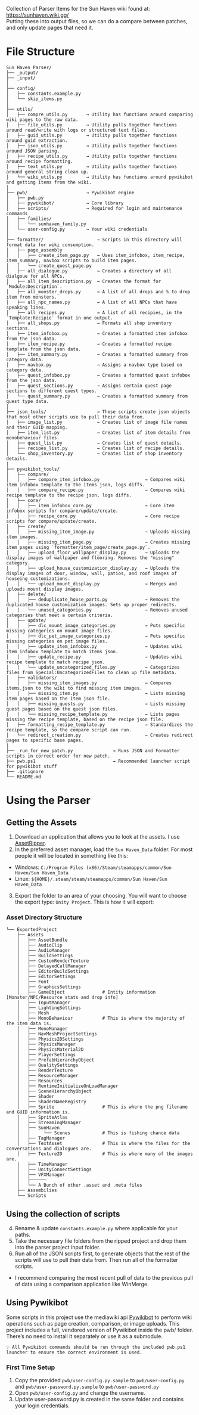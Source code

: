 Collection of Parser Items for the Sun Haven wiki found at: https://sunhaven.wiki.gg/ <br>
Putting these into output files, so we can do a compare between patches, and only update pages that need it.

# File Structure
```
Sun Haven Parser/
├── _output/
├── _input/
│
├── config/
│   ├── constants.example.py
│   └── skip_items.py
│
├── utils/
│   ├── compre_utils.py       → Utility has functions around comparing wiki pages to the raw data.
│   ├── file_utils.py         → Utility pulls together functions around read/write with logs or structured text files.
│   ├── guid_utils.py         → Utility pulls together functions around guid extraction.
│   ├── json_utils.py         → Utility pulls together functions around JSON parsing.
│   ├── recipe_utils.py       → Utility pulls together functions around recipe formatting.
│   ├── text_utils.py         → Utility pulls together functions around general string clean up.
│   └── wiki_utils.py         → Utility has functions around pywikibot and getting items from the wiki.
│
├── pwb/                      → Pywikibot engine
│   ├── pwb.py
│   ├── pywikibot/            → Core library
│   ├── scripts/              → Required for login and maintenance commands
│   ├── families/
│   │   └── sunhaven_family.py
│   └── user-config.py        → Your wiki credentials
│
├── formatter/                    → Scripts in this directory will format data for wiki consumption.
│   ├── page_assembly
│   │   ├── create_item_page.py   → Uses item_infobox, item_recipe, item_summary, navbox scripts to build item pages.
│   │   └── create_quest_page.py   
│   ├── all_dialogue.py           → Creates a directory of all dialgoue for all NPCs.
│   ├── all_item_descriptions.py  → Creates the format for `Module:Description`.
│   ├── all_monster_drops.py      → A list of all drops and % to drop item from monsters.
│   ├── all_npc_names.py          → A list of all NPCs that have speaking lines.
│   ├── all_recipes.py            → A list of all recipies, in the `Template:Recipie` format in one output.
│   ├── all_shops.py              → Formats all shop inventory sections.
│   ├── item_infobox.py           → Creates a formatted item infobox from the json data.
│   ├── item_recipe.py            → Creates a formatted recipe template from the json data.
│   ├── item_summary.py           → Creates a formatted summary from category data.
│   ├── navbox.py                 → Assigns a navbox type based on category data.
│   ├── quest_infobox.py          → Creates a formatted quest infobox from the json data.
│   ├── quest_sections.py         → Assigns certain quest page sections to different quest types.
│   └── quest_summary.py          → Creates a formatted summary from quest type data.
│       
├── json_tools/                   → These scripts create json objects that most other scripts use to pull their data from.
│   ├── image_list.py             → Creates list of image file names and their GUID mapping. 
│   ├── item_list.py              → Creates list of item details from monobehaviour files. 
│   ├── quest_list.py             → Creates list of quest details.
│   ├── recipes_list.py           → Creates list of recipe details.
│   └── shop_inventory.py         → Creates list of shop inventory details.
|
├── pywikibot_tools/
│   ├── compare/
│   │   ├── compare_item_infobox.py                 → Compares wiki item infobox template to the items json, logs diffs.
│   │   ├── compare_recipe.py                       → Compares wiki recipe template to the recipe json, logs diffs.
│   ├── core/
│   │   ├── item_infobox_core.py                    → Core item infobox scripts for compare/update/create.
│   │   ├── recipe_core.py                          → Core recipe scripts for compare/update/create.
│   ├── create/
│   │   ├── missing_item_image.py                   → Uploads missing item images.
│   │   ├── missing_item_page.py                    → Creates missing item pages using `formatter/item_page/create_page.py`.
│   │   ├── upload_floor_wallpaper_display.py       → Uploads the display images of wallpaper and flooring. Removes the "missing" category.
│   │   ├── upload_house_customization_display.py   → Uploads the display images of door, window, wall, patios, and roof images of houseing customizations.
│   │   └── upload_mount_display.py                 → Merges and uploads mount display images.
│   ├── delete/
│   │   ├── deduplicate_house_parts.py              → Removes the duplicated house customization images. Sets up proper redirects.
│   |   └── unused_categories.py                    → Removes unused categories that meet a certain criteria.
│   ├── update/
│   │   ├── dlc_mount_image_categories.py           → Puts specific missing categories on mount image files.
│   │   ├── dlc_pet_image_categories.py             → Puts specific missing categories on pet image files.
│   │   ├── update_item_infobox.py                  → Updates wiki item infobox template to match items json.
│   │   ├── update_recipe.py                        → Updates wiki recipe template to match recipe json.
│   |   └── update_uncategorized_files.py           → Categorizes files from Special:UncategorizedFiles to clean up file metadata.
│   ├── validators/
│   │   ├── missing_item_images.py                  → Compares items.json to the wiki to find missing item images.
│   │   ├── missing_item.py                         → Lists missing item pages based on the item json file.
│   │   ├── missing_quests.py                       → Lists missing quest pages based on the quest json files.
│   |   └── missing_recipe_template.py              → Lists pages missing the recipe template, based on the recipe json file.
│   ├── formatting_recipe_template.py               → Standardizes the recipe template, so the compare script can run.
│   └── redirect_creation.py                        → Creates redirect pages to specific base pages.
|
├── _run_for_new_patch.py               → Runs JSON and Formatter scripts in correct order for new patch.
├── pwb.ps1                             → Recommended launcher script for pywikibot stuff
├── .gitignore
└── README.md
```

# Using the Parser
## Getting the Assets
1. Download an application that allows you to look at the assets. I use [AssetRipper](https://github.com/AssetRipper/AssetRipper).
2. In the preferred asset manager, load the `Sun Haven_Data` folder. For most people it will be located in something like this:
  * Windows: `C:/Program Files (x86)/Steam/steamapps/common/Sun Haven/Sun Haven_Data`
  * Linux: `${HOME}/.steam/steam/steamapps/common/Sun Haven/Sun Haven_Data`
3. Export the folder to an area of your choosing. You will want to choose the export type: `Unity Project`. This is how it will export:
### Asset Directory Structure
```
└── ExportedProject
    ├── Assets
    │   ├── AssetBundle
    │   ├── AudioClip
    │   ├── AudioManager
    │   ├── BuildSettings
    │   ├── CustomRenderTexture
    │   ├── DelayedCallManager
    │   ├── EditorBuildSettings
    │   ├── EditorSettings
    │   ├── Font
    │   ├── GraphicsSettings
    │   ├── GameObject              # Entity information [Monster/NPC/Resource stats and drop info] 
    │   ├── InputManager
    │   ├── LightingSettings
    │   ├── Mesh
    │   ├── MonoBehaviour           # This is where the majority of the item data is.
    │   ├── MonoManager
    │   ├── NavMeshProjectSettings
    │   ├── Physics2DSettings
    │   ├── PhysicsManager
    │   ├── PhysicsMaterial2D
    │   ├── PlayerSettings
    │   ├── PrefabHierarchyObject
    │   ├── QualitySettings
    │   ├── RenderTexture
    │   ├── ResourceManager
    │   ├── Resources
    │   ├── RuntimeInitializeOnLoadManager
    │   ├── SceneHierarchyObject
    │   ├── Shader
    │   ├── ShaderNameRegistry
    │   ├── Sprite                  # This is where the png filename and GUID information is.
    │   ├── SpriteAtlas
    │   ├── StreamingManager
    │   ├── SunHaven
    │   │     └── Scenes            # This is fishing chance data        
    │   ├── TagManager
    │   ├── TextAsset               # This is where the files for the conversations and dialogues are.
    │   ├── Texture2D               # This is where many of the images are.
    │   ├── TimeManager
    │   ├── UnityConnectSettings    
    │   ├── VFXManager
    │   ├────── 
    │   └── A Bunch of other .asset and .meta files    
    ├── Assembilies
    └── Scripts
```
## Using the collection of scripts
4. Rename & update `constants.example.py` where applicable for your paths.
5. Take the necessary file folders from the ripped project and drop them into the parser project input folder.
6. Run all of the JSON scripts first, to generate objects that the rest of the scripts will use to pull their data from. Then run all of the formatter scripts.
  * I recommend comparing the most recent pull of data to the previous pull of data using a comparison application like WinMerge.

## Using Pywikibot
Some scripts in this project use the mediawiki api [Pywikibot](https://support.wiki.gg/wiki/Pywikibot) to perform wiki operations such as page creation, comparison, or image uploads. This project includes a full, vendored version of Pywikibot inside the pwb/ folder. There’s no need to install it separately or use it as a submodule.

    💡 All Pywikibot commands should be run through the included pwb.ps1 launcher to ensure the correct environment is used.

### First Time Setup
1. Copy the provided `pwb/user-config.py.sample` to `pwb/user-config.py` and `pwb/user-password.py.sample` to `pwb/user-password.py`
2. Open `pwb/user-config.py` and change the username.
3. Update user-password.py is created in the same folder and contains your login credentials.